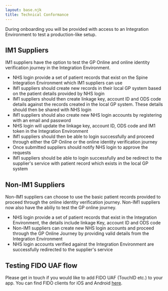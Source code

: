 ```yaml
---
layout: base.njk
title: Technical Conformance
---
```


During onboarding you will be provided with access to an Integration Environment to test a production-like setup.

 ## IM1 Suppliers
 
IM1 suppliers have the option to test the GP Online and online identity verification journey in the Integration Environment.

- NHS login provide a set of patient records that exist on the Spine Integration Environment which IM1 suppliers can use
- IM1 suppliers should create new records in their local GP system based on the patient details provided by NHS login
- IM1 suppliers should then create linkage key, account ID and ODS code details against the records created in the local GP system. These details should then be shared with NHS login
- IM1 suppliers should also create new NHS login accounts by registering with an email and password
- NHS login will update the linkage key, account ID, ODS code and IM1 token in the Integration Environment
- IM1 suppliers should then be able to login successfully and proceed through either the GP Online or the online identity verification journey
- Once submitted suppliers should notify NHS login to approve the requests
- IM1 suppliers should be able to login successfully and be redirect to the supplier's service with patient record which exists in the local GP system

 ## Non-IM1 Suppliers

Non-IM1 suppliers can choose to use the basic patient records provided to proceed through the online identity verification journey. Non-IM1 suppliers now also have the abiliy to test the GP online journey.

- NHS login provide a set of patient records that exist in the Integration Environment, the details include linkage Key, account ID and ODS code
- Non-IM1 suppliers can create new NHS login accounts and proceed through the GP Online Journey by providing valid details from the Integration Environment
- NHS login accounts verified against the Integration Environment are successfully redirected to the supplier's service

 ## Testing FIDO UAF flow
 Please get in touch if you would like to add FIDO UAF (TouchID etc.) to your app. You can find FIDO clients for iOS and Android [here](https://github.com/nhsconnect?utf8=%E2%9C%93&q=fido&type=&language=).

